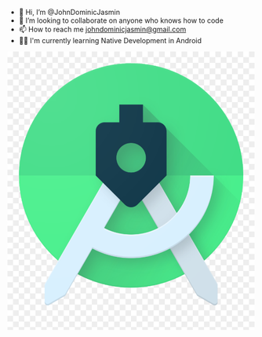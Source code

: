 - 👋 Hi, I’m @JohnDominicJasmin
- 💞️ I’m looking to collaborate on anyone who knows how to code
- 📫 How to reach me johndominicjasmin@gmail.com
- 🧑‍💻 I'm currently learning Native Development in Android

![](https://github.com/JohnDominicJasmin/JohnDominicJasmin/blob/main/icons/androidstudio.png)
<!---
JohnDominicJasmin/JohnDominicJasmin is a ✨ special ✨ repository because its `README.md` (this file) appears on your GitHub profile.
You can click the Preview link to take a look at your changes.
--->

